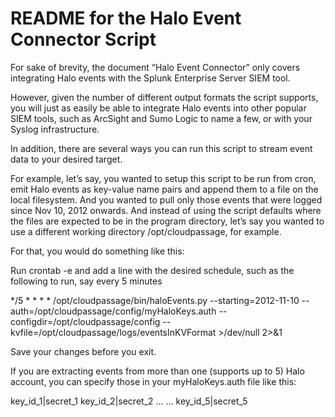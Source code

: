 README for the Halo Event Connector Script 
==================
For sake of brevity, the document “Halo Event Connector” only covers integrating Halo events with the Splunk Enterprise Server SIEM tool.

However, given the number of different output formats the script supports, you will just as easily be able to integrate Halo events into other popular SIEM tools, such as ArcSight and Sumo Logic to name a few, or with your Syslog infrastructure.

In addition, there are several ways you can run this script to stream event data to your desired target.

For example, let’s say, you wanted to setup this script to be run from cron, emit Halo events as key-value name pairs and append them to a file on the local filesystem. And you wanted to pull only those events that were logged since Nov 10, 2012 onwards. And instead of using the script defaults where the files are expected to be in the program directory, let’s say you wanted to use a different working directory /opt/cloudpassage, for example.

For that, you would do something like this:

Run crontab -e and add a line with the desired schedule, such as the following to run, say every 5 minutes

*/5 * * * * /opt/cloudpassage/bin/haloEvents.py --starting=2012-11-10 --auth=/opt/cloudpassage/config/myHaloKeys.auth --configdir=/opt/cloudpassage/config --kvfile=/opt/cloudpassage/logs/eventsInKVFormat >/dev/null 2>&1

Save your changes before you exit.

If you are extracting events from more than one (supports up to 5) Halo account, you can specify those in your myHaloKeys.auth file like this:

key_id_1|secret_1
key_id_2|secret_2
…
…
key_id_5|secret_5
